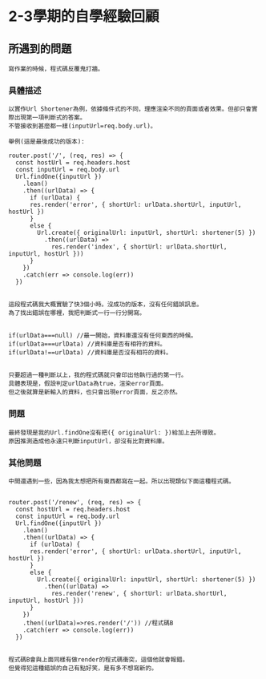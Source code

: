 # 2-3學期的自學經驗回顧

## 所遇到的問題
    寫作業的時候，程式碼反覆鬼打牆。
  
### 具體描述
    以實作Url Shortener為例，依據條件式的不同，理應渲染不同的頁面或者效果。但卻只會實際出現第一項判斷式的答案。
    不管接收到甚麼都一樣(inputUrl=req.body.url)。

    舉例(這是最後成功的版本):
    
    router.post('/', (req, res) => {
      const hostUrl = req.headers.host
      const inputUrl = req.body.url
      Url.findOne({inputUrl })
        .lean()
        .then((urlData) => {
          if (urlData) {
          res.render('error', { shortUrl: urlData.shortUrl, inputUrl, hostUrl })
          }
          else {
            Url.create({ originalUrl: inputUrl, shortUrl: shortener(5) })
              .then((urlData) =>
                res.render('index', { shortUrl: urlData.shortUrl, inputUrl, hostUrl }))
          }
        })
        .catch(err => console.log(err))
      })
    

    這段程式碼我大概實驗了快3個小時。沒成功的版本，沒有任何錯誤訊息。
    為了找出錯誤在哪裡，我把判斷式一行一行分開寫。

    
    if(urlData===null) //最一開始，資料庫還沒有任何東西的時候。
    if(urlData===urlData) //資料庫是否有相符的資料。
    if(urlData!==urlData) //資料庫是否沒有相符的資料。
    

    只要超過一種判斷以上，我的程式碼就只會印出他執行過的第一行。
    具體表現是，假設判定urlData為true，渲染error頁面。
    但之後就算是新輸入的資料，也只會出現error頁面，反之亦然。

### 問題
    最終發現是我的Url.findOne沒有把({ originalUrl: })給加上去所導致。
    原因推測造成他永遠只判斷inputUrl，卻沒有比對資料庫。

### 其他問題
    中間還遇到一些，因為我太想把所有東西都寫在一起。所以出現類似下面這種程式碼。

    
    router.post('/renew', (req, res) => {
      const hostUrl = req.headers.host
      const inputUrl = req.body.url
      Url.findOne({inputUrl })
        .lean()
        .then((urlData) => {
          if (urlData) {
          res.render('error', { shortUrl: urlData.shortUrl, inputUrl, hostUrl })
          }
          else {
            Url.create({ originalUrl: inputUrl, shortUrl: shortener(5) })
              .then((urlData) =>
                res.render('renew', { shortUrl: urlData.shortUrl, inputUrl, hostUrl }))
          }
        })
        .then((urlData)=>res.render('/')) //程式碼B
        .catch(err => console.log(err))
      })
    

    程式碼B會與上面同樣有做render的程式碼衝突，這個他就會報錯。
    但覺得犯這種錯誤的自己有點好笑，是有多不想寫新的。
